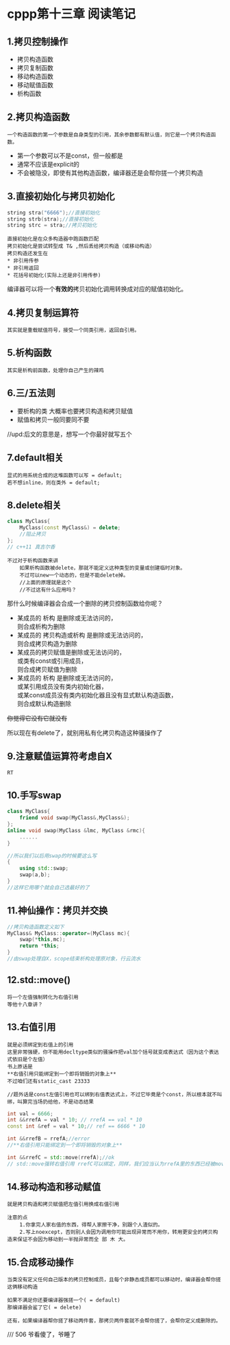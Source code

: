 # cppp第十三章 阅读笔记

## 1.拷贝控制操作
* 拷贝构造函数
* 拷贝复制函数
* 移动构造函数
* 移动赋值函数
* 析构函数

## 2.拷贝构造函数
    一个构造函数的第一个参数是自身类型的引用，其余参数都有默认值，则它是一个拷贝构造函数。
* 第一个参数可以不是const，但一般都是
* 通常不应该是explicit的
* 不会被隐没，即使有其他构造函数，编译器还是会帮你搓一个拷贝构造

## 3.直接初始化与拷贝初始化
``` cpp
string stra("6666");//直接初始化
string strb(stra);//直接初始化
string strc = stra;//拷贝初始化
```
    直接初始化是在众多构造器中跑函数匹配
    拷贝初始化是尝试转型成 T& ,然后丢给拷贝构造（或移动构造）
    拷贝构造还发生在
    * 非引用传参
    * 非引用返回
    * 花括号初始化(实际上还是非引用传参)

编译器可以将一个**有效的**拷贝初始化调用转换成对应的赋值初始化。

## 4.拷贝复制运算符
    其实就是重载赋值符号，接受一个同类引用，返回自引用。

## 5.析构函数
    其实是析构前函数，处理你自己产生的辣鸡

## 6.三/五法则
* 要析构的类 大概率也要拷贝构造和拷贝赋值
* 赋值和拷贝一般同要同不要

//upd:后文的意思是，想写一个你最好就写五个

## 7.default相关
    显式的用系统合成的这堆函数可以写 = default;
    若不想inline，则在类外 = default;

## 8.delete相关
``` cpp
class MyClass{
    MyClass(const MyClass&) = delete;
    //阻止拷贝
};
// c++11 真吉尔香
```
    不过对于析构函数来讲
        如果析构函数被delete，那就不能定义这种类型的变量或创建临时对象。
        不过可以new一个动态的，但是不能delete掉。
        //上面的原理就是这个
        //不过这有什么应用吗？

那什么时候编译器会合成一个删除的拷贝控制函数给你呢？
* 某成员的 析构 是删除或无法访问的，<br>则合成析构为删除
* 某成员的 拷贝构造或析构 是删除或无法访问的，<br>则合成拷贝构造为删除
* 某成员的拷贝赋值是删除或无法访问的，<br>或类有const或引用成员，<br>则合成拷贝赋值为删除
* 某成员的 析构 是删除或无法访问的，<br>或某引用成员没有类内初始化器，<br>或某const成员没有类内初始化器且没有显式默认构造函数，<br>则合成默认构造删除

<del>你觉得它没有它就没有</del>

所以现在有delete了，就别用私有化拷贝构造这种骚操作了

## 9.注意赋值运算符考虑自X
    RT

## 10.手写swap
``` cpp
class MyClass{
    friend void swap(MyClass&,MyClass&);
};
inline void swap(MyClass &lmc, MyClass &rmc){
    ......
}

//所以我们以后用swap的时候要这么写
{
    using std::swap;
    swap(a,b);
}
//这样它用哪个就会自己选最好的了

```
    
## 11.神仙操作：拷贝并交换
``` cpp
//拷贝构造函数定义如下
MyClass& MyClass::operator=(MyClass mc){
    swap(*this,mc);
    return *this;
}
//由swap处理自X，scope结束析构处理原对象，行云流水
```
## 12.std::move()
    将一个左值强制转化为右值引用
    等他十八章讲？

## 13.右值引用
    就是必须绑定到右值上的引用
    这里非常强硬，你不能用decltype类似的骚操作把val加个括号就变成表达式（因为这个表达式依旧是个左值）
    书上原话是
    **右值引用只能绑定到一个即将销毁的对象上**
    不过咱们还有static_cast 23333
    
    //题外话是const左值引用也可以绑到右值表达式上，不过它毕竟是个const，所以根本就不叫绑，叫算完当场扔给他，不是动态结果

``` cpp
int val = 6666;
int &&rrefA = val * 10; // rrefA == val * 10
const int &ref = val * 10;// ref == 6666 * 10

int &&rrefB = rrefA;//error
//**右值引用只能绑定到一个即将销毁的对象上**

int &&rrefC = std::move(rrefA);//ok
// std::move强转右值引用 rrefC可以绑定，同样，我们应当认为rrefA里的东西已经被move走了，我们可以销毁或对它赋值，但是再读，读出啥就不一定了
```

## 14.移动构造和移动赋值
    就是拷贝构造和拷贝赋值把左值引用换成右值引用
    
    注意的点
        1.你拿完人家右值的东西，得帮人家擦干净，别跟个人渣似的。
        2.写上noexcept，否则别人会因为调用你可能出现异常而不用你，转用更安全的拷贝构造来保证不会因为移动到一半抛异常而全 部 木 大。

## 15.合成移动操作
    当类没有定义任何自己版本的拷贝控制成员，且每个非静态成员都可以移动时，编译器会帮你搓这俩移动构造

    如果不满足你还要编译器强搓一个( = default) 
    那编译器会鲨了它( = delete)

    还有，如果编译器帮你搓了移动两件套，那拷贝两件套就不会帮你搓了，会帮你定义成删除的。

/// 506 爷看傻了，爷睡了